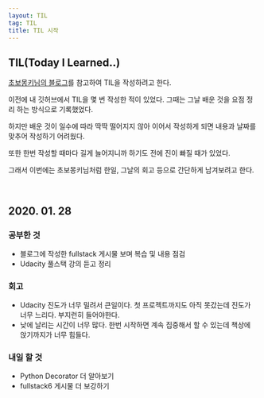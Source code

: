 ```yaml
---
layout: TIL
tag: TIL
title: TIL 시작
---
```


## TIL(Today I Learned..)
[초보몽키님의 블로그](https://wayhome25.github.io/til/2017/02/16/TIL-start/)를 참고하여 TIL을 작성하려고 한다.

이전에 내 깃허브에서 TIL을 몇 번 작성한 적이 있었다. 그때는 그날 배운 것을 요점 정리 하는 방식으로 기록했었다.

하지만 배운 것이 일수에 따라 딱딱 떨어지지 않아 이어서 작성하게 되면 내용과 날짜를 맞추어 작성하기 어려웠다.

또한 한번 작성할 때마다 길게 늘어지니까 하기도 전에 진이 빠질 때가 있었다.

그래서 이번에는 초보몽키님처럼 한일, 그날의 회고 등으로 간단하게 남겨보려고 한다.

<br>

## 2020. 01. 28
### 공부한 것
- 블로그에 작성한 fullstack 게시물 보며 복습 및 내용 점검
- Udacity 풀스택 강의 듣고 정리

### 회고
- Udacity 진도가 너무 밀려서 큰일이다. 첫 프로젝트까지도 아직 못갔는데 진도가 너무 느리다. 부지런히 들어야한다.
- 낮에 날리는 시간이 너무 많다. 한번 시작하면 계속 집중해서 할 수 있는데 책상에 앉기까지가 너무 힘들다.

### 내일 할 것
- Python Decorator 더 알아보기
- fullstack6 게시물 더 보강하기
